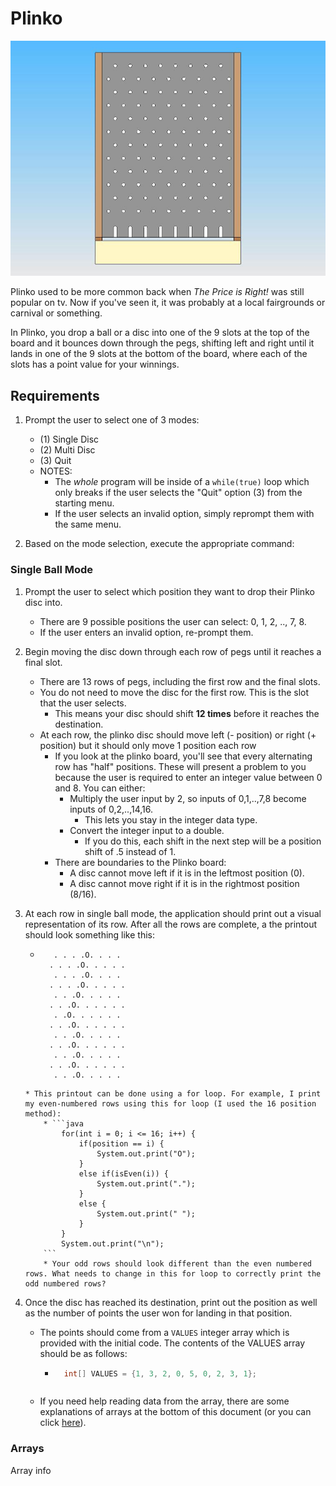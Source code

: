 # Plinko
![Plinko Board](./PlinkoBoard.jpg)

Plinko used to be more common back when _The Price is Right!_ was still popular on tv. Now if you've seen it, it was probably at a local fairgrounds or carnival or something.

In Plinko, you drop a ball or a disc into one of the 9 slots at the top of the board and it bounces down through the pegs, shifting left and right until it lands in one of the 9 slots at the bottom of the board, where each of the slots has a point value for your winnings.

## Requirements
1. Prompt the user to select one of 3 modes:
    * (1) Single Disc
    * (2) Multi Disc
    * (3) Quit
    * NOTES: 
        * The _whole_ program will be inside of a ```while(true)``` loop which only breaks if the user selects the "Quit" option (3) from the starting menu.
        * If the user selects an invalid option, simply reprompt them with the same menu.

2. Based on the mode selection, execute the appropriate command:

### Single Ball Mode
1. Prompt the user to select which position they want to drop their Plinko disc into.
    * There are 9 possible positions the user can select: 0, 1, 2, .., 7, 8.
    * If the user enters an invalid option, re-prompt them.

2. Begin moving the disc down through each row of pegs until it reaches a final slot.
    * There are 13 rows of pegs, including the first row and the final slots.
    * You do not need to move the disc for the first row. This is the slot that the user selects.
        * This means your disc should shift **12 times** before it reaches the destination.
    * At each row, the plinko disc should move left (- position) or right (+ position) but it should only move 1 position each row
        * If you look at the plinko board, you'll see that every alternating row has "half" positions. These will present a problem to you because the user is required to enter an integer value between 0 and 8. You can either:
            * Multiply the user input by 2, so inputs of 0,1,..,7,8 become inputs of 0,2,..,14,16.
                * This lets you stay in the integer data type.
            * Convert the integer input to a double.
                * If you do this, each shift in the next step will be a position shift of .5 instead of 1.
        * There are boundaries to the Plinko board:
            * A disc cannot move left if it is in the leftmost position (0).
            * A disc cannot move right if it is in the rightmost position (8/16).

3. At each row in single ball mode, the application should print out a visual representation of its row. After all the rows are complete, a the printout should look something like this:

    * ```
         . . . .O. . . .
        . . . .O. . . . .
         . . . .O. . . .
        . . . .O. . . . .
         . . .O. . . . .
        . . .O. . . . . .
         . .O. . . . . .
        . . .O. . . . . .
         . . .O. . . . .
        . . .O. . . . . .
         . . .O. . . . .
        . . .O. . . . . .
         . . .O. . . . .
    ```
    * This printout can be done using a for loop. For example, I print my even-numbered rows using this for loop (I used the 16 position method):    
        * ```java
            for(int i = 0; i <= 16; i++) {
                if(position == i) {
                    System.out.print("O");
                }
                else if(isEven(i)) {
                    System.out.print(".");
                }
                else {
                    System.out.print(" ");
                }
            }
            System.out.print("\n");
        ```
        * Your odd rows should look different than the even numbered rows. What needs to change in this for loop to correctly print the odd numbered rows?

4. Once the disc has reached its destination, print out the position as well as the number of points the user won for landing in that position.
    * The points should come from a ```VALUES``` integer array which is provided with the initial code. The contents of the VALUES array should be as follows:
        * ```java
            int[] VALUES = {1, 3, 2, 0, 5, 0, 2, 3, 1};
        ```
    * If you need help reading data from the array, there are some explanations of arrays at the bottom of this document (or you can click [here](#arrays)).


### Arrays <a id="arrays" name="arrays" />
Array info